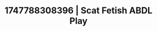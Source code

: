 ---
categories:
- Shibari art
- Demure
- Roleplay fantasies
- Virtual lover intimacy
- Mirror play
image: /assets/images/1747788308396.jpg
layout: post
seo:
  description: Featured content with high-quality ABDL Play, Scat Fetish. HD images
    available.
  keywords: ABDL Play, Scat Fetish
  og_image: /assets/images/1747788308396.jpg
  schema_type: VisualArtwork
tags:
- ABDL Play
- Scat Fetish
- '#1747788308396'
title: 1747788308396 | Scat Fetish ABDL Play
---
